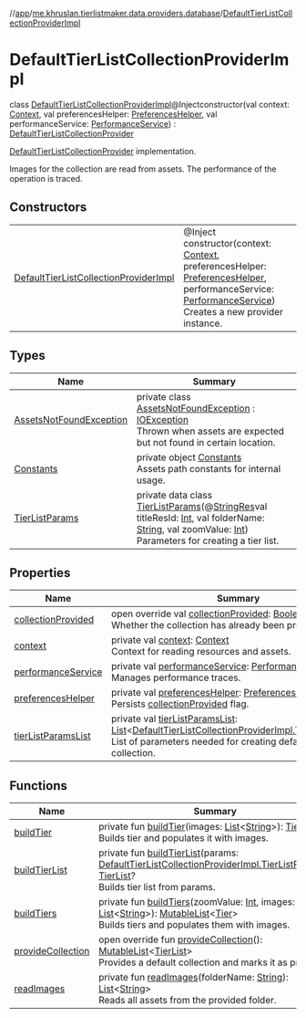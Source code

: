 //[app](../../../index.md)/[me.khruslan.tierlistmaker.data.providers.database](../index.md)/[DefaultTierListCollectionProviderImpl](index.md)

# DefaultTierListCollectionProviderImpl

class [DefaultTierListCollectionProviderImpl](index.md)@Injectconstructor(val context: [Context](https://developer.android.com/reference/kotlin/android/content/Context.html), val preferencesHelper: [PreferencesHelper](../-preferences-helper/index.md), val performanceService: [PerformanceService](../../me.khruslan.tierlistmaker.util.performance/-performance-service/index.md)) : [DefaultTierListCollectionProvider](../-default-tier-list-collection-provider/index.md)

[DefaultTierListCollectionProvider](../-default-tier-list-collection-provider/index.md) implementation.

Images for the collection are read from assets. The performance of the operation is traced.

## Constructors

| | |
|---|---|
| [DefaultTierListCollectionProviderImpl](-default-tier-list-collection-provider-impl.md) | @Inject<br>constructor(context: [Context](https://developer.android.com/reference/kotlin/android/content/Context.html), preferencesHelper: [PreferencesHelper](../-preferences-helper/index.md), performanceService: [PerformanceService](../../me.khruslan.tierlistmaker.util.performance/-performance-service/index.md))<br>Creates a new provider instance. |

## Types

| Name | Summary |
|---|---|
| [AssetsNotFoundException](-assets-not-found-exception/index.md) | private class [AssetsNotFoundException](-assets-not-found-exception/index.md) : [IOException](https://developer.android.com/reference/kotlin/java/io/IOException.html)<br>Thrown when assets are expected but not found in certain location. |
| [Constants](-constants/index.md) | private object [Constants](-constants/index.md)<br>Assets path constants for internal usage. |
| [TierListParams](-tier-list-params/index.md) | private data class [TierListParams](-tier-list-params/index.md)(@[StringRes](https://developer.android.com/reference/kotlin/androidx/annotation/StringRes.html)val titleResId: [Int](https://kotlinlang.org/api/latest/jvm/stdlib/kotlin/-int/index.html), val folderName: [String](https://kotlinlang.org/api/latest/jvm/stdlib/kotlin/-string/index.html), val zoomValue: [Int](https://kotlinlang.org/api/latest/jvm/stdlib/kotlin/-int/index.html))<br>Parameters for creating a tier list. |

## Properties

| Name | Summary |
|---|---|
| [collectionProvided](collection-provided.md) | open override val [collectionProvided](collection-provided.md): [Boolean](https://kotlinlang.org/api/latest/jvm/stdlib/kotlin/-boolean/index.html)<br>Whether the collection has already been provided. |
| [context](context.md) | private val [context](context.md): [Context](https://developer.android.com/reference/kotlin/android/content/Context.html)<br>Context for reading resources and assets. |
| [performanceService](performance-service.md) | private val [performanceService](performance-service.md): [PerformanceService](../../me.khruslan.tierlistmaker.util.performance/-performance-service/index.md)<br>Manages performance traces. |
| [preferencesHelper](preferences-helper.md) | private val [preferencesHelper](preferences-helper.md): [PreferencesHelper](../-preferences-helper/index.md)<br>Persists [collectionProvided](collection-provided.md) flag. |
| [tierListParamsList](tier-list-params-list.md) | private val [tierListParamsList](tier-list-params-list.md): [List](https://kotlinlang.org/api/latest/jvm/stdlib/kotlin.collections/-list/index.html)&lt;[DefaultTierListCollectionProviderImpl.TierListParams](-tier-list-params/index.md)&gt;<br>List of parameters needed for creating default tier list collection. |

## Functions

| Name | Summary |
|---|---|
| [buildTier](build-tier.md) | private fun [buildTier](build-tier.md)(images: [List](https://kotlinlang.org/api/latest/jvm/stdlib/kotlin.collections/-list/index.html)&lt;[String](https://kotlinlang.org/api/latest/jvm/stdlib/kotlin/-string/index.html)&gt;): [Tier](../../me.khruslan.tierlistmaker.data.models.tierlist/-tier/index.md)<br>Builds tier and populates it with images. |
| [buildTierList](build-tier-list.md) | private fun [buildTierList](build-tier-list.md)(params: [DefaultTierListCollectionProviderImpl.TierListParams](-tier-list-params/index.md)): [TierList](../../me.khruslan.tierlistmaker.data.models.tierlist/-tier-list/index.md)?<br>Builds tier list from params. |
| [buildTiers](build-tiers.md) | private fun [buildTiers](build-tiers.md)(zoomValue: [Int](https://kotlinlang.org/api/latest/jvm/stdlib/kotlin/-int/index.html), images: [List](https://kotlinlang.org/api/latest/jvm/stdlib/kotlin.collections/-list/index.html)&lt;[String](https://kotlinlang.org/api/latest/jvm/stdlib/kotlin/-string/index.html)&gt;): [MutableList](https://kotlinlang.org/api/latest/jvm/stdlib/kotlin.collections/-mutable-list/index.html)&lt;[Tier](../../me.khruslan.tierlistmaker.data.models.tierlist/-tier/index.md)&gt;<br>Builds tiers and populates them with images. |
| [provideCollection](provide-collection.md) | open override fun [provideCollection](provide-collection.md)(): [MutableList](https://kotlinlang.org/api/latest/jvm/stdlib/kotlin.collections/-mutable-list/index.html)&lt;[TierList](../../me.khruslan.tierlistmaker.data.models.tierlist/-tier-list/index.md)&gt;<br>Provides a default collection and marks it as provided. |
| [readImages](read-images.md) | private fun [readImages](read-images.md)(folderName: [String](https://kotlinlang.org/api/latest/jvm/stdlib/kotlin/-string/index.html)): [List](https://kotlinlang.org/api/latest/jvm/stdlib/kotlin.collections/-list/index.html)&lt;[String](https://kotlinlang.org/api/latest/jvm/stdlib/kotlin/-string/index.html)&gt;<br>Reads all assets from the provided folder. |

